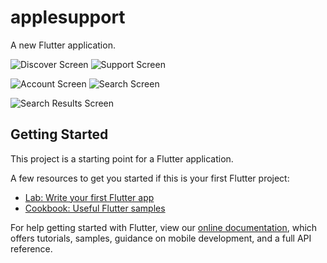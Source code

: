 # applesupport

A new Flutter application.

![Discover Screen](screenshots/discover.png) ![Support Screen](screenshots/support.png)

![Account Screen](screenshots/account.png) ![Search Screen](screenshots/search.png)

![Search Results Screen](screenshots/results.png)

## Getting Started

This project is a starting point for a Flutter application.

A few resources to get you started if this is your first Flutter project:

- [Lab: Write your first Flutter app](https://flutter.dev/docs/get-started/codelab)
- [Cookbook: Useful Flutter samples](https://flutter.dev/docs/cookbook)

For help getting started with Flutter, view our
[online documentation](https://flutter.dev/docs), which offers tutorials,
samples, guidance on mobile development, and a full API reference.
